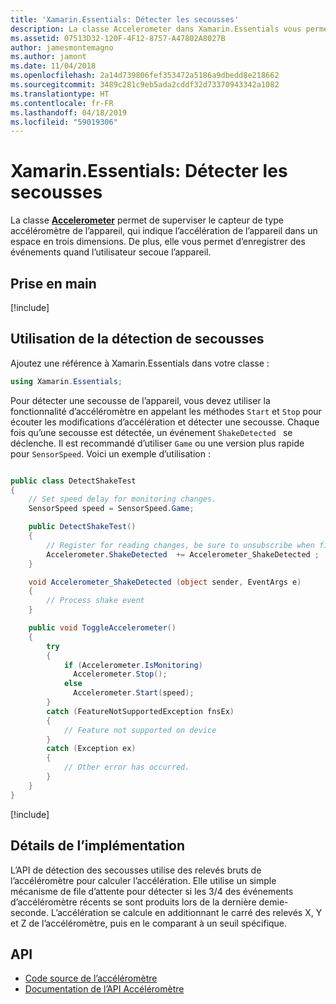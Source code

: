 ```yaml
---
title: 'Xamarin.Essentials: Détecter les secousses'
description: La classe Accelerometer dans Xamarin.Essentials vous permet de détecter un mouvement de secousse de l’appareil.
ms.assetid: 07513D32-120F-4F12-8757-A47802A8027B
author: jamesmontemagno
ms.author: jamont
ms.date: 11/04/2018
ms.openlocfilehash: 2a14d739806fef353472a5186a9dbedd8e218662
ms.sourcegitcommit: 3489c281c9eb5ada2cddf32d73370943342a1082
ms.translationtype: HT
ms.contentlocale: fr-FR
ms.lasthandoff: 04/18/2019
ms.locfileid: "59019306"
---
```

# <a name="xamarinessentials-detect-shake"></a>Xamarin.Essentials: Détecter les secousses

La classe **[Accelerometer](accelerometer.md)** permet de superviser le capteur de type accéléromètre de l’appareil, qui indique l’accélération de l’appareil dans un espace en trois dimensions. De plus, elle vous permet d’enregistrer des événements quand l’utilisateur secoue l’appareil.

## <a name="get-started"></a>Prise en main

[!include[](~/essentials/includes/get-started.md)]

## <a name="using-detect-shake"></a>Utilisation de la détection de secousses

Ajoutez une référence à Xamarin.Essentials dans votre classe :

```csharp
using Xamarin.Essentials;
```

Pour détecter une secousse de l’appareil, vous devez utiliser la fonctionnalité d’accéléromètre en appelant les méthodes `Start` et `Stop` pour écouter les modifications d’accélération et détecter une secousse. Chaque fois qu’une secousse est détectée, un événement `ShakeDetected ` se déclenche. Il est recommandé d’utiliser `Game` ou une version plus rapide pour `SensorSpeed`. Voici un exemple d’utilisation :

```csharp

public class DetectShakeTest
{
    // Set speed delay for monitoring changes.
    SensorSpeed speed = SensorSpeed.Game;

    public DetectShakeTest()
    {
        // Register for reading changes, be sure to unsubscribe when finished
        Accelerometer.ShakeDetected  += Accelerometer_ShakeDetected ;
    }

    void Accelerometer_ShakeDetected (object sender, EventArgs e)
    {
        // Process shake event
    }

    public void ToggleAccelerometer()
    {
        try
        {
            if (Accelerometer.IsMonitoring)
              Accelerometer.Stop();
            else
              Accelerometer.Start(speed);
        }
        catch (FeatureNotSupportedException fnsEx)
        {
            // Feature not supported on device
        }
        catch (Exception ex)
        {
            // Other error has occurred.
        }
    }
}
```

[!include[](~/essentials/includes/sensor-speed.md)]

## <a name="implementation-details"></a>Détails de l’implémentation

L’API de détection des secousses utilise des relevés bruts de l’accéléromètre pour calculer l’accélération. Elle utilise un simple mécanisme de file d’attente pour détecter si les 3/4 des événements d’accéléromètre récents se sont produits lors de la dernière demie-seconde. L’accélération se calcule en additionnant le carré des relevés X, Y et Z de l’accéléromètre, puis en le comparant à un seuil spécifique.

## <a name="api"></a>API

- [Code source de l’accéléromètre](https://github.com/xamarin/Essentials/tree/master/Xamarin.Essentials/Accelerometer)
- [Documentation de l’API Accéléromètre](xref:Xamarin.Essentials.Accelerometer)
